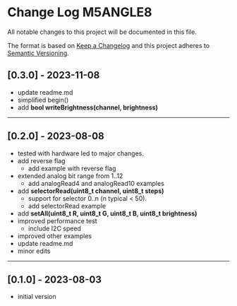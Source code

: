 # Change Log M5ANGLE8

All notable changes to this project will be documented in this file.

The format is based on [Keep a Changelog](http://keepachangelog.com/)
and this project adheres to [Semantic Versioning](http://semver.org/).


## [0.3.0] - 2023-11-08
- update readme.md
- simplified begin()
- add **bool writeBrightness(channel, brightness)**

----

## [0.2.0] - 2023-08-08
- tested with hardware led to major changes.
- add reverse flag
  - add example with reverse flag
- extended analog bit range from 1..12
  - add analogRead4 and analogRead10 examples
- add **selectorRead(uint8_t channel, uint8_t steps)**
  - support for selector 0..n (n typical < 50).
  - add selectorRead example
- add **setAll(uint8_t R, uint8_t G, uint8_t B, uint8_t brightness)**
- improved performance test
  - include I2C speed
- improved other examples
- update readme.md
- minor edits

----

## [0.1.0] - 2023-08-03
- initial version

